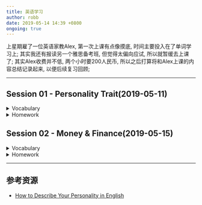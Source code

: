 ```yaml
---
title: 英语学习
author: robb
date: 2019-05-14 14:39 +0800
ongoing: true
---
```

上星期雇了一位英语家教Alex, 第一次上课有点像摸底, 时间主要投入在了单词学习上; 其实我还有报读另一个雅思备考班, 但觉得太偏向应试, 所以就暂缓去上课了; 其实Alex收费并不低, 两个小时要200人民币, 所以之后打算将和Alex上课的内容总结记录起来, 以便后续复习回顾;

---

## Session 01 - Personality Trait(2019-05-11)

<details>
  <summary>Vocabulary</summary>

TODO

</details>
<details>
  <summary>Homework</summary>

TODO

</details>

## Session 02 - Money & Finance(2019-05-15)

<details>
  <summary>Vocabulary</summary>

TODO

</details>
<details>
  <summary>Homework</summary>

TODO

</details>

---

## 参考资源
* [How to Describe Your Personality in English](https://www.speakconfidentenglish.com/describe-your-personality-english/)
